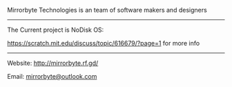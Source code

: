 Mirrorbyte Technologies is an team of software makers and designers
___________________________________________________________________
The Current project is NoDisk OS:

https://scratch.mit.edu/discuss/topic/616679/?page=1 for more info

-------------------------------------------------------------------



Website: http://mirrorbyte.rf.gd/


Email: mirrorbyte@outlook.com
